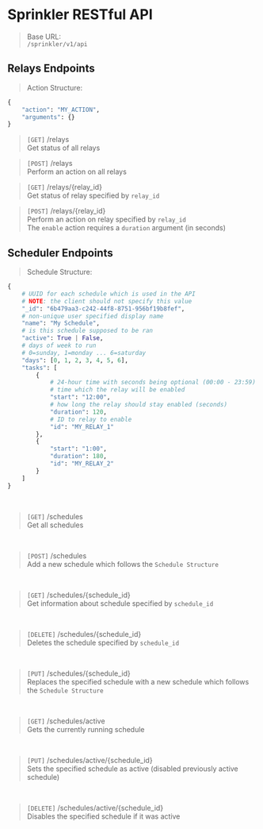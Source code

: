 # Sprinkler RESTful API
> Base URL:<br>
> `/sprinkler/v1/api`

## Relays Endpoints

> Action Structure:<br>
```python
{
    "action": "MY_ACTION",
    "arguments": {}
}
```

> `[GET]` /relays<br>
> Get status of all relays

> `[POST]` /relays<br>
> Perform an action on all relays

> `[GET]` /relays/{relay_id}<br>
> Get status of relay specified by `relay_id`

> `[POST]` /relays/{relay_id}<br>
> Perform an action on relay specified by `relay_id`<br>
> The `enable` action requires a `duration` argument (in seconds)

## Scheduler Endpoints

> Schedule Structure:
```python
{
    # UUID for each schedule which is used in the API
    # NOTE: the client should not specify this value
    "_id": "6b479aa3-c242-44f8-8751-956bf19b8fef",
    # non-unique user specified display name
    "name": "My Schedule",
    # is this schedule supposed to be ran
    "active": True | False,
    # days of week to run
    # 0=sunday, 1=monday ... 6=saturday
    "days": [0, 1, 2, 3, 4, 5, 6],
    "tasks": [
        {
            # 24-hour time with seconds being optional (00:00 - 23:59)
            # time which the relay will be enabled
            "start": "12:00",
            # how long the relay should stay enabled (seconds)
            "duration": 120,
            # ID to relay to enable
            "id": "MY_RELAY_1"
        },
        {
            "start": "1:00",
            "duration": 180,
            "id": "MY_RELAY_2"
        }
    ]
}
```

<br>

> `[GET]` /schedules<br>
> Get all schedules

<br>

> `[POST]` /schedules<br>
> Add a new schedule which follows the `Schedule Structure`

<br>

> `[GET]` /schedules/{schedule_id}<br>
> Get information about schedule specified by `schedule_id`

<br>

> `[DELETE]` /schedules/{schedule_id}<br>
> Deletes the schedule specified by `schedule_id`

<br>

> `[PUT]` /schedules/{schedule_id}<br>
> Replaces the specified schedule with a new schedule which follows the `Schedule Structure`

<br>

> `[GET]` /schedules/active<br>
> Gets the currently running schedule

<br>

> `[PUT]` /schedules/active/{schedule_id}<br>
> Sets the specified schedule as active (disabled previously active schedule)

<br>

> `[DELETE]` /schedules/active/{schedule_id}<br>
> Disables the specified schedule if it was active